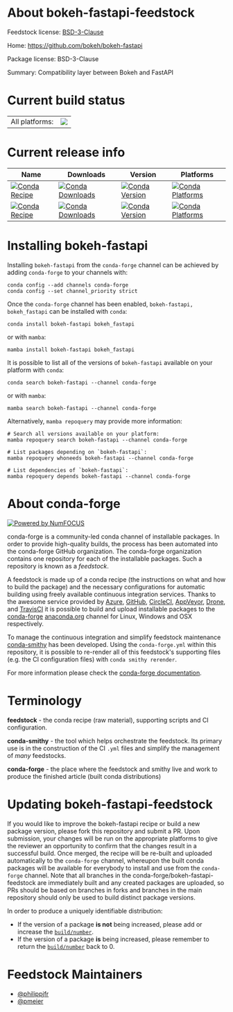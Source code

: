 About bokeh-fastapi-feedstock
=============================

Feedstock license: [BSD-3-Clause](https://github.com/conda-forge/bokeh-fastapi-feedstock/blob/main/LICENSE.txt)

Home: https://github.com/bokeh/bokeh-fastapi

Package license: BSD-3-Clause

Summary: Compatibility layer between Bokeh and FastAPI

Current build status
====================


<table><tr><td>All platforms:</td>
    <td>
      <a href="https://dev.azure.com/conda-forge/feedstock-builds/_build/latest?definitionId=23484&branchName=main">
        <img src="https://dev.azure.com/conda-forge/feedstock-builds/_apis/build/status/bokeh-fastapi-feedstock?branchName=main">
      </a>
    </td>
  </tr>
</table>

Current release info
====================

| Name | Downloads | Version | Platforms |
| --- | --- | --- | --- |
| [![Conda Recipe](https://img.shields.io/badge/recipe-bokeh--fastapi-green.svg)](https://anaconda.org/conda-forge/bokeh-fastapi) | [![Conda Downloads](https://img.shields.io/conda/dn/conda-forge/bokeh-fastapi.svg)](https://anaconda.org/conda-forge/bokeh-fastapi) | [![Conda Version](https://img.shields.io/conda/vn/conda-forge/bokeh-fastapi.svg)](https://anaconda.org/conda-forge/bokeh-fastapi) | [![Conda Platforms](https://img.shields.io/conda/pn/conda-forge/bokeh-fastapi.svg)](https://anaconda.org/conda-forge/bokeh-fastapi) |
| [![Conda Recipe](https://img.shields.io/badge/recipe-bokeh_fastapi-green.svg)](https://anaconda.org/conda-forge/bokeh_fastapi) | [![Conda Downloads](https://img.shields.io/conda/dn/conda-forge/bokeh_fastapi.svg)](https://anaconda.org/conda-forge/bokeh_fastapi) | [![Conda Version](https://img.shields.io/conda/vn/conda-forge/bokeh_fastapi.svg)](https://anaconda.org/conda-forge/bokeh_fastapi) | [![Conda Platforms](https://img.shields.io/conda/pn/conda-forge/bokeh_fastapi.svg)](https://anaconda.org/conda-forge/bokeh_fastapi) |

Installing bokeh-fastapi
========================

Installing `bokeh-fastapi` from the `conda-forge` channel can be achieved by adding `conda-forge` to your channels with:

```
conda config --add channels conda-forge
conda config --set channel_priority strict
```

Once the `conda-forge` channel has been enabled, `bokeh-fastapi, bokeh_fastapi` can be installed with `conda`:

```
conda install bokeh-fastapi bokeh_fastapi
```

or with `mamba`:

```
mamba install bokeh-fastapi bokeh_fastapi
```

It is possible to list all of the versions of `bokeh-fastapi` available on your platform with `conda`:

```
conda search bokeh-fastapi --channel conda-forge
```

or with `mamba`:

```
mamba search bokeh-fastapi --channel conda-forge
```

Alternatively, `mamba repoquery` may provide more information:

```
# Search all versions available on your platform:
mamba repoquery search bokeh-fastapi --channel conda-forge

# List packages depending on `bokeh-fastapi`:
mamba repoquery whoneeds bokeh-fastapi --channel conda-forge

# List dependencies of `bokeh-fastapi`:
mamba repoquery depends bokeh-fastapi --channel conda-forge
```


About conda-forge
=================

[![Powered by
NumFOCUS](https://img.shields.io/badge/powered%20by-NumFOCUS-orange.svg?style=flat&colorA=E1523D&colorB=007D8A)](https://numfocus.org)

conda-forge is a community-led conda channel of installable packages.
In order to provide high-quality builds, the process has been automated into the
conda-forge GitHub organization. The conda-forge organization contains one repository
for each of the installable packages. Such a repository is known as a *feedstock*.

A feedstock is made up of a conda recipe (the instructions on what and how to build
the package) and the necessary configurations for automatic building using freely
available continuous integration services. Thanks to the awesome service provided by
[Azure](https://azure.microsoft.com/en-us/services/devops/), [GitHub](https://github.com/),
[CircleCI](https://circleci.com/), [AppVeyor](https://www.appveyor.com/),
[Drone](https://cloud.drone.io/welcome), and [TravisCI](https://travis-ci.com/)
it is possible to build and upload installable packages to the
[conda-forge](https://anaconda.org/conda-forge) [anaconda.org](https://anaconda.org/)
channel for Linux, Windows and OSX respectively.

To manage the continuous integration and simplify feedstock maintenance
[conda-smithy](https://github.com/conda-forge/conda-smithy) has been developed.
Using the ``conda-forge.yml`` within this repository, it is possible to re-render all of
this feedstock's supporting files (e.g. the CI configuration files) with ``conda smithy rerender``.

For more information please check the [conda-forge documentation](https://conda-forge.org/docs/).

Terminology
===========

**feedstock** - the conda recipe (raw material), supporting scripts and CI configuration.

**conda-smithy** - the tool which helps orchestrate the feedstock.
                   Its primary use is in the construction of the CI ``.yml`` files
                   and simplify the management of *many* feedstocks.

**conda-forge** - the place where the feedstock and smithy live and work to
                  produce the finished article (built conda distributions)


Updating bokeh-fastapi-feedstock
================================

If you would like to improve the bokeh-fastapi recipe or build a new
package version, please fork this repository and submit a PR. Upon submission,
your changes will be run on the appropriate platforms to give the reviewer an
opportunity to confirm that the changes result in a successful build. Once
merged, the recipe will be re-built and uploaded automatically to the
`conda-forge` channel, whereupon the built conda packages will be available for
everybody to install and use from the `conda-forge` channel.
Note that all branches in the conda-forge/bokeh-fastapi-feedstock are
immediately built and any created packages are uploaded, so PRs should be based
on branches in forks and branches in the main repository should only be used to
build distinct package versions.

In order to produce a uniquely identifiable distribution:
 * If the version of a package **is not** being increased, please add or increase
   the [``build/number``](https://docs.conda.io/projects/conda-build/en/latest/resources/define-metadata.html#build-number-and-string).
 * If the version of a package **is** being increased, please remember to return
   the [``build/number``](https://docs.conda.io/projects/conda-build/en/latest/resources/define-metadata.html#build-number-and-string)
   back to 0.

Feedstock Maintainers
=====================

* [@philippjfr](https://github.com/philippjfr/)
* [@pmeier](https://github.com/pmeier/)

